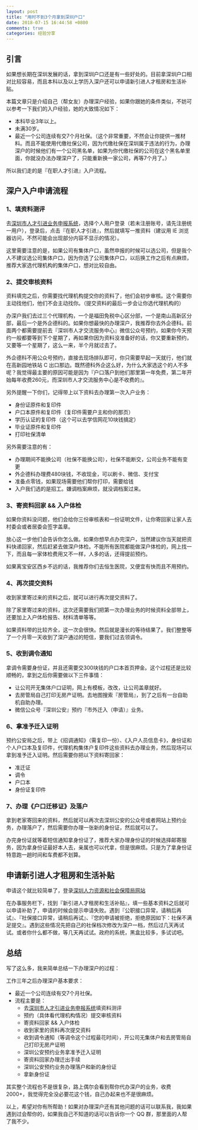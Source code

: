 ```yaml
---
layout: post
title: "用时不到3个月拿到深圳户口"
date: 2018-07-15 16:44:58 +0800
comments: true
categories: 经验分享
---
```


## 引言

如果想长期在深圳发展的话，拿到深圳户口还是有一些好处的。目前拿深圳户口相对比较容易，而且本科以及以上学历入深户还可以申请新引进人才租房和生活补贴。

本篇文章只是介绍自己（帮女友）办理深户经验，如果你跟她的条件类似，不妨可以参考一下我们的入户经验，她的大致情况如下：

- 本科毕业3年以上。
- 未满30岁。
- 最近一个公司连续有交7个月社保。（这个非常重要，不然会让你提供一推材料。而且不能使用代缴社保公司，因为代缴社保在深圳属于违法的行为，办理深户的时候他们有一个公司黑名单，如果为你代缴社保的公司在这个黑名单里面，你就没办法办理深户了，只能重新换一家公司，再等7个月了。）

所以我们走的是『在职人才引进』入户流程。

<!--more-->

## 深户入户申请流程

### 1、填资料测评

去[深圳市人才引进业务申报系统](https://sz12333.gov.cn/rcyj/)，选择个人用户登录（若未注册账号，请先注册统一用户），登录后，点击『在职人才引进』，然后就填写一推资料（建议用 IE 浏览器访问，不然可能会出现部分内容不显示的情况）。

这里需要注意的是，如果公司有集体户口，虽然申报的时候可以选公司，但是我个人不建议选公司集体户口，因为你选了公司集体户口，以后换工作之后有点麻烦，推荐大家选代理机构的集体户口，想对比较自由。

### 2、提交审核资料

资料填完之后，你需要找代理机构提交你的资料了，他们会初步审核。这个需要你主动找他们，他们不会主动找你。（提交资料的最后一步会让你选代理机构的）

办深户我们去过三个代理机构，一个是福田免税中心区分部，一个是南山高新区分部，最后一个是外企德科的。如果你想最快的办理深户，我推荐你去外企德科。前面两个都需要提前去『深圳市人才交流服务中心』微信公众号预约，如果你今天预约一般都要等到下个星期了，再如果你因为资料没准备好的话，你又要重新预约，又要等一个星期了，这么一来，半个月就过去了。

外企德科不用公众号预约，直接去现场排队即可，你只需要早起一天就行，他们就在高新园地铁站 C 出口那边。既然德科外企这么好，为什么大家选这个的人不多呢？我觉得最主要的原因可能是因为『户口落户到他们那里第一年免费，第二年开始每年收费260元，而深圳市人才交流服务中心是不收费的』。

另外提醒一下你们，记得带上以下资料去办理第一次入户业务：

- 身份证原件和复印件
- 户口本原件和复印件（复印件需要户主和你的那页）
- 学历认证的复印件（这个可以去学信网花10块钱搞定）
- 毕业证原件和复印件
- 打印社保清单

另外需要注意的有：

- 办理期间不能换公司（社保不能换公司），社保不能断交，公司业务不能有变更
- 外企德科办理费480块钱，不收现金，可以刷卡、微信、支付宝
- 准备点零钱，如果现场需要他们帮你打印，需要给钱
- 入户我们选的是招工。嫌调档案麻烦，就没调档案过来。

### 3、寄资料回家 && 入户体检

如果你资料没问题，他们会给你三份审核表和一份证明文件，让你寄回家让家人去村委会或者居委会签字盖章。

放心这一步他们会告诉你怎么做。如果你想早点办完深户，当然建议你当天就把资料快递回家，然后赶紧去做深户体检。不能所有医院都能做深户体检的，网上找一下，而且每一家体检费用又不一样，人多的话，还得提前预约。

如果离宝安区西乡不远的话，我推荐你们去恒生医院，又便宜有快而且不用预约。

### 4、再次提交资料

收到家里寄过来的资料之后，就可以进行再次提交资料了。

除了家里寄过来的资料，这次还需要我们把第一次办理业务的时候资料全部带上，还要加上入户体检报告、材料清单等等。

如果资料带的比较齐全，这一次会很快。然后就是漫长的等待结果了。我们整整等了一个月零一天收到了深户通过的短信，要我们过去领调令。

### 5、收到调令通知

拿调令需要身份证，并且还需要交300块钱的户口本首页押金。这个过程还是比较顺畅的，拿到之后你需要做以下三件事情：

- 让公司开无集体户口证明，网上有模板，改改，让公司盖章就好。
- 去房管局自己打印无房产证明。去地图搜索『房管局』，到了之后有一台自助机自助办理。
- 微信公众号『深圳公安』预约『市外迁入（申请）』业务。

### 6、拿准予迁入证明

预约公安局之后，带上《招调通知》（需复印一份）、《入户人员信息卡》，身份证和个人户口本及复印件，代理机构集体户复印件这些资料去办理业务，然后现场可以拿到准予迁入证明。然后需要你把以下资料寄回家：

- 准迁证
- 调令
- 户口本
- 身份证复印件

### 7、办理《户口迁移证》及落户

拿到老家寄回来的资料，然后就可以再次去深圳公安的公众号或者网站上预约业务，办理落户了，然后需要你办理一张新的身份证，然后就可以了。

办完身份证就等着短信通知拿身份证了，推荐大家办理身份证的时候选择邮寄服务，因为拿身份证最好本人去，亲属也可以代拿，但是很麻烦。只是为了拿身份证特意跑一趟时间和车费都不划算。

## 申请新引进人才租房和生活补贴

申请这个就比较简单了，登录[深圳人力资源和社会保障局网站](http://www.szhrss.gov.cn/)

在办事服务栏下，找到『新引进人才租房和生活补贴』，填一些基本资料之后就可以申请补助了，申请的时候会提示申请失败。遇到『公职接口异常，请稍后再试』、『社保接口异常，请稍后再试』、『您的申请被拒绝，拒绝原因如下：社保不满足提交』。遇到这些情况先把自己的社保档次修改为深户一档，然后过几天再试试。或者你什么都不做，等几天再试试。政府的系统，黑盒比较多，多试试吧。

## 总结

写了这么多，我来简单总结一下办理深户的过程：

工作三年之后办理深户基本要求：

- 最近一个公司连续有交7个月社保。
- 流程主要是：
    - 去[深圳市人才引进业务申报系统](https://sz12333.gov.cn/rcyj/)填资料测评
    - 预约（具体看代理机构情况）提交审核资料
    - 寄资料回家 && 入户体检
    - 收到家里的资料再次提交资料
    - 收到调令通知（等调令这个过程最花时间），开公司无集体户和去房管局自己打印无房产证明
    - 深圳公安预约业务拿准予迁入证明
    - 寄资料回家办理迁出手续
    - 深圳公安预约业务办理落户和新的身份证
    - 拿新身份证

其实整个流程也不是很复杂，路上偶尔会看到帮你代办深户的业务，收费2000+，我觉得完全没必要花这个钱，自己办起来也不是很麻烦。

以上，希望对你有所帮助！如果对办理深户还有其他问题的话可以联系我，我如果遇到过会帮你的，如果我自己不知道的话可以告诉你一个 QQ 群，那里面的人帮了我不少。